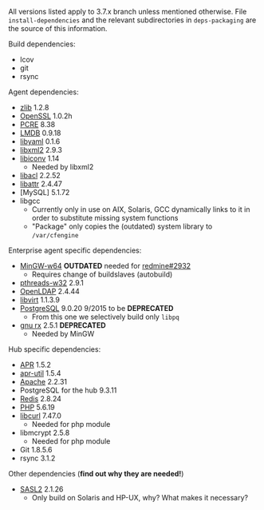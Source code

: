All versions listed apply to 3.7.x branch unless mentioned
otherwise. File `install-dependencies` and the relevant subdirectories
in `deps-packaging` are the source of this information.


Build dependencies:

* lcov
* git
* rsync

Agent dependencies:

* [zlib](http://www.zlib.net/) 1.2.8
* [OpenSSL](http://openssl.org/) 1.0.2h
* [PCRE](http://ftp.csx.cam.ac.uk/pub/software/programming/pcre/) 8.38
* [LMDB](https://github.com/LMDB/lmdb/) 0.9.18
* [libyaml](http://pyyaml.org/wiki/LibYAML) 0.1.6
* [libxml2](http://xmlsoft.org/libxml2/) 2.9.3
* [libiconv](http://ftp.gnu.org/gnu/libiconv/) 1.14
  * Needed by libxml2
* [libacl](http://download.savannah.gnu.org/releases/acl/) 2.2.52
* [libattr](http://download.savannah.gnu.org/releases/attr/) 2.4.47
* [MySQL] 5.1.72
* libgcc
  * Currently only in use on AIX, Solaris, GCC dynamically links to it in order
    to substitute missing system functions
  * "Package" only copies the (outdated) system library to `/var/cfengine`

Enterprise agent specific dependencies:

* [MinGW-w64](http://sourceforge.net/projects/mingw-w64/) **OUTDATED** needed
  for [redmine#2932](https://dev.cfengine.com/issues/2932)
  * Requires change of buildslaves (autobuild)
* [pthreads-w32](ftp://sourceware.org/pub/pthreads-win32/) 2.9.1
* [OpenLDAP](http://www.openldap.org/software/download/) 2.4.44
* [libvirt](http://libvirt.org/sources/stable_updates/) 1.1.3.9
* [PostgreSQL](http://www.postgresql.org/) 9.0.20 9/2015 to be **DEPRECATED**
  * From this one we selectively build only `libpq`
* [gnu rx](http://www.gnu.org/software/rx/rx.html) 2.5.1 **DEPRECATED**
  * Needed by MinGW

Hub specific dependencies:

* [APR](https://apr.apache.org/) 1.5.2
* [apr-util](https://apr.apache.org/) 1.5.4
* [Apache](http://httpd.apache.org/) 2.2.31
* PostgreSQL for the hub 9.3.11
* [Redis](http://redis.io/) 2.8.24
* [PHP](http://php.net/) 5.6.19
* [libcurl](http://curl.haxx.se/download.html) 7.47.0
  * Needed for php module
* libmcrypt 2.5.8
  * Needed for php module
* Git 1.8.5.6
* rsync 3.1.2

Other dependencies (**find out why they are needed!**)

* [SASL2](https://cyrusimap.org/mediawiki/index.php/Downloads) 2.1.26
  * Only build on Solaris and HP-UX, why? What makes it necessary?


